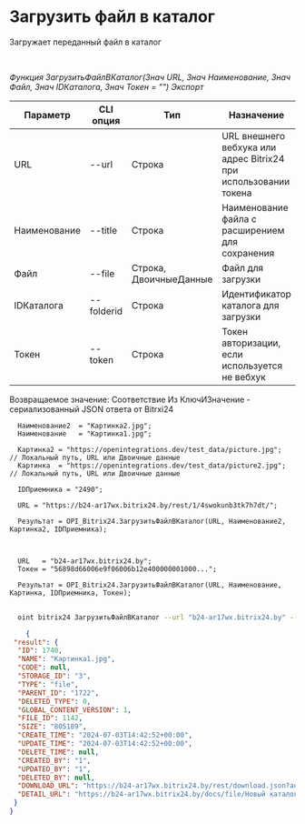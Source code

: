 ﻿---
sidebar_position: 19
---

# Загрузить файл в каталог
 Загружает переданный файл в каталог




<br/>


*Функция ЗагрузитьФайлВКаталог(Знач URL, Знач Наименование, Знач Файл, Знач IDКаталога, Знач Токен = "") Экспорт*

  | Параметр | CLI опция | Тип | Назначение |
  |-|-|-|-|
  | URL | --url | Строка | URL внешнего вебхука или адрес Bitrix24 при использовании токена |
  | Наименование | --title | Строка | Наименование файла с расширением для сохранения |
  | Файл | --file | Строка, ДвоичныеДанные | Файл для загрузки |
  | IDКаталога | --folderid | Строка | Идентификатор каталога для загрузки |
  | Токен | --token | Строка | Токен авторизации, если используется не вебхук |

  
  Возвращаемое значение:   Соответствие Из КлючИЗначение - сериализованный JSON ответа от Bitrxi24


```bsl title="Пример кода"
  Наименование2  = "Картинка2.jpg";
  Наименование   = "Картинка1.jpg";
  
  Картинка2 = "https://openintegrations.dev/test_data/picture.jpg";  // Локальный путь, URL или Двоичные данные
  Картинка  = "https://openintegrations.dev/test_data/picture2.jpg"; // Локальный путь, URL или Двоичные данные
  
  IDПриемника = "2490";
  
  URL = "https://b24-ar17wx.bitrix24.by/rest/1/4swokunb3tk7h7dt/";
  
  Результат = OPI_Bitrix24.ЗагрузитьФайлВКаталог(URL, Наименование2, Картинка2, IDПриемника);
  
  
  
  URL   = "b24-ar17wx.bitrix24.by";
  Токен = "56898d66006e9f06006b12e400000001000...";
  
  Результат = OPI_Bitrix24.ЗагрузитьФайлВКаталог(URL, Наименование, Картинка, IDПриемника, Токен);
```
	


```sh title="Пример команды CLI"
    
  oint bitrix24 ЗагрузитьФайлВКаталог --url "b24-ar17wx.bitrix24.by" --title %title% --file %file% --folderid %folderid% --token "56898d66006e9f06006b12e400000001000..."

```

```json title="Результат"
    {
 "result": {
  "ID": 1740,
  "NAME": "Картинка1.jpg",
  "CODE": null,
  "STORAGE_ID": "3",
  "TYPE": "file",
  "PARENT_ID": "1722",
  "DELETED_TYPE": 0,
  "GLOBAL_CONTENT_VERSION": 1,
  "FILE_ID": 1142,
  "SIZE": "805189",
  "CREATE_TIME": "2024-07-03T14:42:52+00:00",
  "UPDATE_TIME": "2024-07-03T14:42:52+00:00",
  "DELETE_TIME": null,
  "CREATED_BY": "1",
  "UPDATED_BY": "1",
  "DELETED_BY": null,
  "DOWNLOAD_URL": "https://b24-ar17wx.bitrix24.by/rest/download.json?auth=fe708566006e9f06006b12e4000000010000076fcba303ea853529aed2cefade1444b3&token=disk%7CaWQ9MTc0MCZfPTFqN3RzcGx4UndmRkk0cmlvVGVFQUEzQ05lOHZ0U1RR%7CImRvd25sb2FkfGRpc2t8YVdROU1UYzBNQ1pmUFRGcU4zUnpjR3g0VW5kbVJrazBjbWx2VkdWRlFVRXpRMDVsT0haMFUxUlJ8ZmU3MDg1NjYwMDZlOWYwNjAwNmIxMmU0MDAwMDAwMDEwMDAwMDc2ZmNiYTMwM2VhODUzNTI5YWVkMmNlZmFkZTE0NDRiMyI%3D.yWcwutXSoxydbwTQ7d1Aapgpo69Iyc2LhhtmuH442Uo%3D",
  "DETAIL_URL": "https://b24-ar17wx.bitrix24.by/docs/file/Новый каталог/Картинка1.jpg"
 }
}
```
